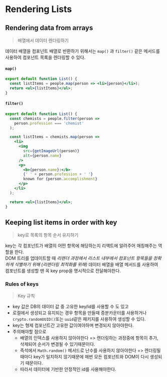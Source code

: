 # Rendering Lists

## Rendering data from arrays
> 배열에서 데이터 렌더링하기

데이터 배열을 컴포넌트 배열로 반환하기 위해서는 `map()` 과 `filter()` 같은 메서드를 사용하여 컴포넌트 목록을 렌더링할 수 있다.

#### `map()`
```jsx
export default function List() {
  const listItems = people.map(person => <li>{person}</li>);
  return <ul>{listItems}</ul>;
}
```

#### `filter()`
```jsx
export default function List() {
  const chemists = people.filter(person =>
    person.profession === 'chemist'
  );

  const listItems = chemists.map(person =>
    <li>
      <img
        src={getImageUrl(person)}
        alt={person.name}
      />
      <p>
        <b>{person.name}:</b>
        {' ' + person.profession + ' '}
        known for {person.accomplishment}
      </p>
    </li>
  );

  return <ul>{listItems}</ul>;
}
```

## Keeping list items in order with key
> key로 목록의 항목 순서 유지하기

key는 각 컴포넌트가 배열의 어떤 항목에 해당하는지 리액트에 알려주어 매칭해주는 역할을 한다.  
DOM 트리를 업데이트할 때 *리렌더 과정에서 리스트 내부에서 컴포넌트 항목들을 정확하게 식별하기 위해 (리렌더링 최적화를 위해)* 데이터 배열을 배열 메서드를 사용하여 컴포넌트를 생성할 땐 꼭 key prop을 명시적으로 전달해야한다.


### Rules of keys
> Key 규칙

- key 값은 DB의 데이터 값 중 고유한 key/id를 사용할 수 도 있고
- 로컬에서 생성되고 유지되는 경우 항목을 만들때 증분카운터를 사용하거나 `crypto.randomUUID()`또는 `uuid`같은 패키지를 사용하여 생성할 수 있다.
- key는 형제 컴포넌트간 고유한 값이여야하며 변경되지 않아야한다.
- 주의해야할 점으로
  - 배열의 인덱스를 사용하지 않아야한다 => 렌더링하는 과정중에 항목이 추가, 삭제되어 순서가 변경될 수 있기때문이다.
  - 즉석에서 `Math.random()` 메서드로 난수를 사용하지 않아야한다 => 렌더링될 때마다 key가 일치하지 않기때문에 매번 모든 컴포넌트와 DOM이 다시 생성되기 때문이다.
  - 따라서 데이터에 기반한 안정적인 id를 사용해야한다.

